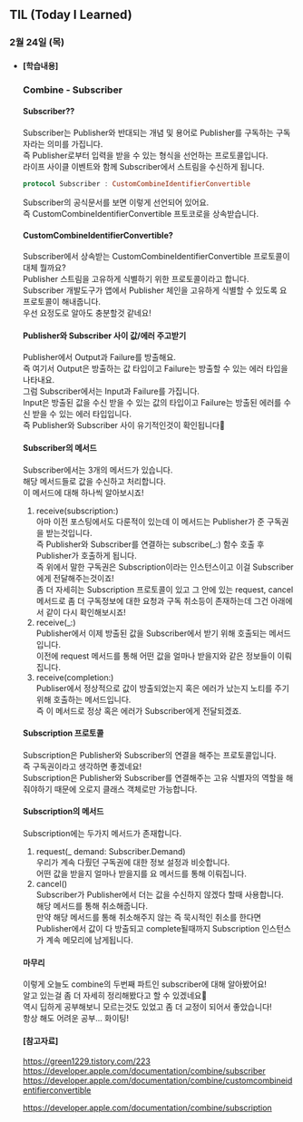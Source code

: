 ## TIL (Today I Learned)

### 2월 24일 (목)   

- #### [학습내용] 
  ### Combine - Subscriber     
  
  #### Subscriber??       
  Subscriber는 Publisher와 반대되는 개념 및 용어로 Publisher를 구독하는 구독자라는 의미를 가집니다.   
  즉 Publisher로부터 입력을 받을 수 있는 형식을 선언하는 프로토콜입니다.   
  라이프 사이클 이벤트와 함께 Subscriber에서 스트림을 수신하게 됩니다.   
  ```swift
  protocol Subscriber : CustomCombineIdentifierConvertible
  ```
  Subscriber의 공식문서를 보면 이렇게 선언되어 있어요.   
  즉 CustomCombineIdentifierConvertible 프토코로을 상속받습니다.   
  
  #### CustomCombineIdentifierConvertible?   
  Subscriber에서 상속받는 CustomCombineIdentifierConvertible 프로토콜이 대체 뭘까요?   
  Publisher 스트림을 고유하게 식별하기 위한 프로토콜이라고 합니다.   
  Subscriber 개발도구가 앱에서 Publisher 체인을 고유하게 식별할 수 있도록 요 프로토콜이 해내줍니다.   
  우선 요정도로 알아도 충분할것 같네요!   
  
  #### Publisher와 Subscriber 사이 값/에러 주고받기   
  Publisher에서 Output과 Failure를 방출해요.   
  즉 여기서 Output은 방출하는 값 타입이고 Failure는 방출할 수 있는 에러 타입을 나타내요.   
  그럼 Subscriber에서는 Input과 Failure를 가집니다.   
  Input은 방출된 값을 수신 받을 수 있는 값의 타입이고 Failure는 방출된 에러를 수신 받을 수 있는 에러 타입입니다.      
  즉 Publisher와 Subscriber 사이 유기적인것이 확인됩니다🙌      
  
  #### Subscriber의 메서드
  Subscriber에서는 3개의 메서드가 있습니다.   
  해당 메서드들로 값을 수신하고 처리합니다.    
  이 메서드에 대해 하나씩 알아보시죠!   
  1. receive(subscription:)   
  아마 이전 포스팅에서도 다룬적이 있는데 이 메서드는 Publisher가 준 구독권을 받는것입니다.   
  즉 Publisher와 Subscriber를 연결하는 subscribe(_:) 함수 호출 후 Publisher가 호출하게 됩니다.  
  즉 위에서 말한 구독권은 Subscription이라는 인스턴스이고 이걸 Subscriber에게 전달해주는것이죠!   
  좀 더 자세히는 Subscription 프로토콜이 있고 그 안에 있는 request, cancel 메서드로 좀 더 구독정보에 대한 요청과 구독 취소등이 존재하는데 그건 아래에서 같이 다시 확인해보시죠!   
  2. receive(_:)   
  Publisher에서 이제 방출된 값을 Subscriber에서 받기 위해 호출되는 메서드입니다.   
  이전에 request 메서드를 통해 어떤 값을 얼마나 받을지와 같은 정보들이 이뤄집니다.   
  3. receive(completion:)   
  Publiser에서 정상적으로 값이 방출되었는지 혹은 에러가 났는지 노티를 주기 위해 호출하는 메서드입니다.   
  즉 이 메서드로 정상 혹은 에러가 Subscriber에게 전달되겠죠.   
  
  #### Subscription 프로토콜   
  Subscription은 Publisher와 Subscriber의 연결을 해주는 프로토콜입니다.   
  즉 구독권이라고 생각하면 좋겠네요!   
  Subscription은 Publisher와 Subscriber를 연결해주는 고유 식별자의 역할을 해줘야하기 때문에 오로지 클래스 객체로만 가능합니다.    
  
  #### Subscription의 메서드   
  Subscription에는 두가지 메서드가 존재합니다.   
  1. request(_ demand: Subscriber.Demand)   
  우리가 계속 다뤘던 구독권에 대한 정보 설정과 비슷합니다.   
  어떤 값을 받을지 얼마나 받을지를 요 메서드를 통해 이뤄집니다.   
  2. cancel()   
  Subscriber가 Publisher에서 더는 값을 수신하지 않겠다 할때 사용합니다.   
  해당 메서드를 통해 취소해줍니다.   
  만약 해당 메서드를 통해 취소해주지 않는 즉 묵시적인 취소를 한다면 Publisher에서 값이 다 방출되고 complete될때까지 Subscription 인스턴스가 계속 메모리에 남게됩니다.   
  
  #### 마무리   
  이렇게 오늘도 combine의 두번째 파트인 subscriber에 대해 알아봤어요!   
  알고 있는걸 좀 더 자세히 정리해봤다고 할 수 있겠네요🙌  
  역시 딥하게 공부해보니 모르는것도 있었고 좀 더 교정이 되어서 좋았습니다!    
  항상 해도 어려운 공부... 화이팅!   

  #### [참고자료]   
  https://green1229.tistory.com/223   
  https://developer.apple.com/documentation/combine/subscriber   
  https://developer.apple.com/documentation/combine/customcombineidentifierconvertible
  
  https://developer.apple.com/documentation/combine/subscription   
